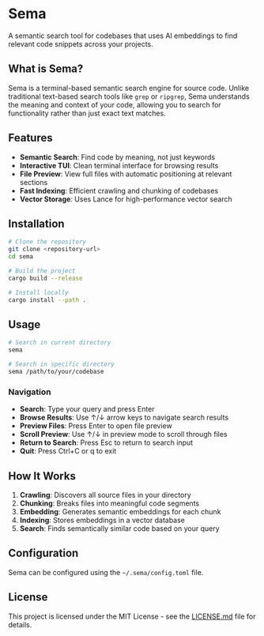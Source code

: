 # Sema

A semantic search tool for codebases that uses AI embeddings to find relevant code snippets across your projects.

## What is Sema?

Sema is a terminal-based semantic search engine for source code. Unlike traditional text-based search tools like `grep` or `ripgrep`, Sema understands the meaning and context of your code, allowing you to search for functionality rather than just exact text matches.

## Features

- **Semantic Search**: Find code by meaning, not just keywords
- **Interactive TUI**: Clean terminal interface for browsing results
- **File Preview**: View full files with automatic positioning at relevant sections
- **Fast Indexing**: Efficient crawling and chunking of codebases
- **Vector Storage**: Uses Lance for high-performance vector search

## Installation

```bash
# Clone the repository
git clone <repository-url>
cd sema

# Build the project
cargo build --release

# Install locally
cargo install --path .
```

## Usage

```bash
# Search in current directory
sema

# Search in specific directory
sema /path/to/your/codebase
```

### Navigation

- **Search**: Type your query and press Enter
- **Browse Results**: Use ↑/↓ arrow keys to navigate search results
- **Preview Files**: Press Enter to open file preview
- **Scroll Preview**: Use ↑/↓ in preview mode to scroll through files
- **Return to Search**: Press Esc to return to search input
- **Quit**: Press Ctrl+C or q to exit

## How It Works

1. **Crawling**: Discovers all source files in your directory
2. **Chunking**: Breaks files into meaningful code segments
3. **Embedding**: Generates semantic embeddings for each chunk
4. **Indexing**: Stores embeddings in a vector database
5. **Search**: Finds semantically similar code based on your query

## Configuration

Sema can be configured using the `~/.sema/config.toml` file.

## License

This project is licensed under the MIT License - see the [LICENSE.md](LICENSE.md) file for details.
